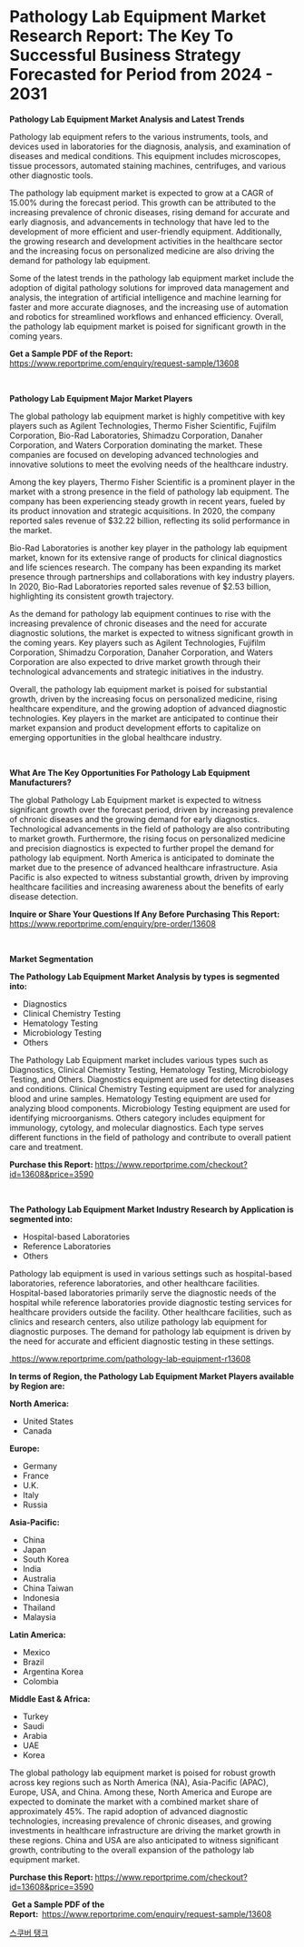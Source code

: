 <p><h1>Pathology Lab Equipment Market Research Report: The Key To Successful Business Strategy Forecasted for Period from 2024 - 2031</h1></p><p><strong>Pathology Lab Equipment Market Analysis and Latest Trends</strong></p>
<p><p>Pathology lab equipment refers to the various instruments, tools, and devices used in laboratories for the diagnosis, analysis, and examination of diseases and medical conditions. This equipment includes microscopes, tissue processors, automated staining machines, centrifuges, and various other diagnostic tools.</p><p>The pathology lab equipment market is expected to grow at a CAGR of 15.00% during the forecast period. This growth can be attributed to the increasing prevalence of chronic diseases, rising demand for accurate and early diagnosis, and advancements in technology that have led to the development of more efficient and user-friendly equipment. Additionally, the growing research and development activities in the healthcare sector and the increasing focus on personalized medicine are also driving the demand for pathology lab equipment.</p><p>Some of the latest trends in the pathology lab equipment market include the adoption of digital pathology solutions for improved data management and analysis, the integration of artificial intelligence and machine learning for faster and more accurate diagnoses, and the increasing use of automation and robotics for streamlined workflows and enhanced efficiency. Overall, the pathology lab equipment market is poised for significant growth in the coming years.</p></p>
<p><strong>Get a Sample PDF of the Report:&nbsp;</strong> <a href="https://www.reportprime.com/enquiry/request-sample/13608">https://www.reportprime.com/enquiry/request-sample/13608</a></p>
<p>&nbsp;</p>
<p><strong>Pathology Lab Equipment Major Market Players</strong></p>
<p><p>The global pathology lab equipment market is highly competitive with key players such as Agilent Technologies, Thermo Fisher Scientific, Fujifilm Corporation, Bio-Rad Laboratories, Shimadzu Corporation, Danaher Corporation, and Waters Corporation dominating the market. These companies are focused on developing advanced technologies and innovative solutions to meet the evolving needs of the healthcare industry.</p><p>Among the key players, Thermo Fisher Scientific is a prominent player in the market with a strong presence in the field of pathology lab equipment. The company has been experiencing steady growth in recent years, fueled by its product innovation and strategic acquisitions. In 2020, the company reported sales revenue of $32.22 billion, reflecting its solid performance in the market.</p><p>Bio-Rad Laboratories is another key player in the pathology lab equipment market, known for its extensive range of products for clinical diagnostics and life sciences research. The company has been expanding its market presence through partnerships and collaborations with key industry players. In 2020, Bio-Rad Laboratories reported sales revenue of $2.53 billion, highlighting its consistent growth trajectory.</p><p>As the demand for pathology lab equipment continues to rise with the increasing prevalence of chronic diseases and the need for accurate diagnostic solutions, the market is expected to witness significant growth in the coming years. Key players such as Agilent Technologies, Fujifilm Corporation, Shimadzu Corporation, Danaher Corporation, and Waters Corporation are also expected to drive market growth through their technological advancements and strategic initiatives in the industry.</p><p>Overall, the pathology lab equipment market is poised for substantial growth, driven by the increasing focus on personalized medicine, rising healthcare expenditure, and the growing adoption of advanced diagnostic technologies. Key players in the market are anticipated to continue their market expansion and product development efforts to capitalize on emerging opportunities in the global healthcare industry.</p></p>
<p>&nbsp;</p>
<p><strong>What Are The Key Opportunities For Pathology Lab Equipment Manufacturers?</strong></p>
<p><p>The global Pathology Lab Equipment market is expected to witness significant growth over the forecast period, driven by increasing prevalence of chronic diseases and the growing demand for early diagnostics. Technological advancements in the field of pathology are also contributing to market growth. Furthermore, the rising focus on personalized medicine and precision diagnostics is expected to further propel the demand for pathology lab equipment. North America is anticipated to dominate the market due to the presence of advanced healthcare infrastructure. Asia Pacific is also expected to witness substantial growth, driven by improving healthcare facilities and increasing awareness about the benefits of early disease detection.</p></p>
<p><strong>Inquire or Share Your Questions If Any Before Purchasing This Report:</strong> <a href="https://www.reportprime.com/enquiry/pre-order/13608">https://www.reportprime.com/enquiry/pre-order/13608</a></p>
<p>&nbsp;</p>
<p><strong>Market Segmentation</strong></p>
<p><strong>The Pathology Lab Equipment Market Analysis by types is segmented into:</strong></p>
<p><ul><li>Diagnostics</li><li>Clinical Chemistry Testing</li><li>Hematology Testing</li><li>Microbiology Testing</li><li>Others</li></ul></p>
<p><p>The Pathology Lab Equipment market includes various types such as Diagnostics, Clinical Chemistry Testing, Hematology Testing, Microbiology Testing, and Others. Diagnostics equipment are used for detecting diseases and conditions. Clinical Chemistry Testing equipment are used for analyzing blood and urine samples. Hematology Testing equipment are used for analyzing blood components. Microbiology Testing equipment are used for identifying microorganisms. Others category includes equipment for immunology, cytology, and molecular diagnostics. Each type serves different functions in the field of pathology and contribute to overall patient care and treatment.</p></p>
<p><strong>Purchase this Report:&nbsp;</strong><a href="https://www.reportprime.com/checkout?id=13608&price=3590">https://www.reportprime.com/checkout?id=13608&price=3590</a></p>
<p>&nbsp;</p>
<p><strong>The Pathology Lab Equipment Market Industry Research by Application is segmented into:</strong></p>
<p><ul><li>Hospital-based Laboratories</li><li>Reference Laboratories</li><li>Others</li></ul></p>
<p><p>Pathology lab equipment is used in various settings such as hospital-based laboratories, reference laboratories, and other healthcare facilities. Hospital-based laboratories primarily serve the diagnostic needs of the hospital while reference laboratories provide diagnostic testing services for healthcare providers outside the facility. Other healthcare facilities, such as clinics and research centers, also utilize pathology lab equipment for diagnostic purposes. The demand for pathology lab equipment is driven by the need for accurate and efficient diagnostic testing in these settings.</p></p>
<p><a href="https://www.reportprime.com/pathology-lab-equipment-r13608">&nbsp;https://www.reportprime.com/pathology-lab-equipment-r13608</a></p>
<p><strong>In terms of Region, the Pathology Lab Equipment Market Players available by Region are:</strong></p>
<p>
    <p> <strong> North America: </strong>
        <ul>
            <li>United States</li>
            <li>Canada</li>
        </ul>
        </p> 
    <p> <strong> Europe: </strong>
        <ul>
            <li>Germany</li>
            <li>France</li>
            <li>U.K.</li>
            <li>Italy</li>
            <li>Russia</li>
        </ul>
        </p> 
    <p> <strong> Asia-Pacific: </strong>
        <ul>
            <li>China</li>
            <li>Japan</li>
            <li>South Korea</li>
            <li>India</li>
            <li>Australia</li>
            <li>China Taiwan</li>
            <li>Indonesia</li>
            <li>Thailand</li>
            <li>Malaysia</li>
        </ul>
        </p> 
    <p> <strong> Latin America: </strong>
        <ul>
            <li>Mexico</li>
            <li>Brazil</li>
            <li>Argentina Korea</li>
            <li>Colombia</li>
        </ul>
        </p> 
    <p> <strong> Middle East & Africa: </strong>
        <ul>
            <li>Turkey</li>
            <li>Saudi</li>
            <li>Arabia</li>
            <li>UAE</li>
            <li>Korea</li>
        </ul>
    </p>
    </p>
<p><p>The global pathology lab equipment market is poised for robust growth across key regions such as North America (NA), Asia-Pacific (APAC), Europe, USA, and China. Among these, North America and Europe are expected to dominate the market with a combined market share of approximately 45%. The rapid adoption of advanced diagnostic technologies, increasing prevalence of chronic diseases, and growing investments in healthcare infrastructure are driving the market growth in these regions. China and USA are also anticipated to witness significant growth, contributing to the overall expansion of the pathology lab equipment market.</p></p>
<p><strong>Purchase this Report: </strong><a href="https://www.reportprime.com/checkout?id=13608&price=3590">https://www.reportprime.com/checkout?id=13608&price=3590</a></p>
<p>&nbsp;<strong>Get a Sample PDF of the Report:&nbsp;&nbsp;</strong><a href="https://www.reportprime.com/enquiry/request-sample/13608">https://www.reportprime.com/enquiry/request-sample/13608</a></p>
<p><strong></strong></p>
<p><p><a href="https://github.com/akzkkws047661437/Market-Research-Report-List-1/blob/main/848133922646.md">스쿠버 탱크</a></p></p>